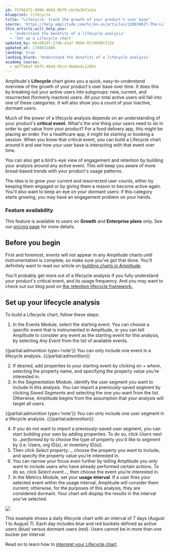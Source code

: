 ```yaml
---
id: f5fb62f2-9096-4b63-9b79-c6c9a3bf1e2a
blueprint: lifecycle
title: "Lifecycle: track the growth of your product's user base"
source: 'https://help.amplitude.com/hc/en-us/articles/228838627-The-Lifecycle-chart-track-the-growth-of-your-product-s-user-base'
this_article_will_help_you:
  - 'Understand the benefits of a lifecycle analysis'
  - 'Set up a Lifecycle chart'
updated_by: b6c6019f-27db-41a7-98bb-07c9b90f212b
updated_at: 1760631886
landing: true
landing_blurb: 'Understand the benefits of a lifecycle analysis'
academy_course:
  - def740af-68f5-484d-95c4-0b84edc128b5
---
```

Amplitude's **Lifecycle** chart gives you a quick, easy-to-understand overview of the growth of your product's user base over time. It does this by breaking out your active users into subgroups: new, current, and resurrected (formerly inactive) users. All your total active users will fall into one of these categories. It will also show you a count of your inactive, dormant users.

Much of the power of a lifecycle analysis depends on an understanding of your product's **critical event.** What's the one thing your users need to do in order to get value from your product? For a food delivery app, this might be placing an order. For a healthcare app, it might be starting or booking a session. When you know that critical event, you can build a Lifecycle chart around it and see how your user base is interacting with that event over time.

You can also get a bird's-eye view of engagement and retention by building your analysis around any active event. This will keep you aware of more broad-based trends with your product's usage patterns.

The idea is to grow your current and resurrected user counts, either by keeping them engaged or by giving them a reason to become active again. You'll also want to keep an eye on your dormant users: if this category starts growing, you may have an engagement problem on your hands.

### Feature availability

This feature is available to users on **Growth** and **Enterprise plans** only. See our [pricing page](https://amplitude.com/pricing) for more details.

## Before you begin

First and foremost, events will not appear in any Amplitude charts until instrumentation is complete, so make sure you've got that done. You'll definitely want to read our article on [building charts in Amplitude](/docs/get-started/helpful-definitions).

You'll probably get more out of a lifecycle analysis if you fully understand your product's critical event, and its usage frequency. And you may want to check out our blog post on [the retention lifecycle framework.](https://amplitude.com/blog/2016/11/02/retention-lifecycle-framework)

## Set up your lifecycle analysis

To build a Lifecycle chart, follow these steps:

1. In the Events Module, select the starting event. You can choose a specific event that is instrumented in Amplitude, or you can tell Amplitude to consider any event as the starting event for this analysis, by selecting *Any Event* from the list of available events.  
  
  {{partial:admonition type='note'}}
  You can only include one event in a lifecycle analysis.
  {{/partial:admonition}}

2. If desired, add properties to your starting event by clicking on *+ where*, selecting the property name, and specifying the property value you’re interested in.
3. In the Segmentation Module, identify the user segment you want to include in this analysis. You can import a previously-saved segment by clicking *Saved Segments* and selecting the one you want from the list. Otherwise, Amplitude begins from the assumption that your analysis will target all users.  
  
  {{partial:admonition type='note'}}
  You can only include one user segment in a lifecycle analysis.
  {{/partial:admonition}}
  
4. If you do not want to import a previously-saved user segment, you can start building your own by adding properties. To do so, click *Users* next to *..performed by* to choose the type of property you'd like to segment by (i.e. Users, org ID(s), or inventory ID(s)).
5. Then click *Select property...*, choose the property you want to include, and specify the property value you’re interested in.
6. You can narrow your focus even further by telling Amplitude you only want to include users who have already performed certain actions. To do so, click *Select event...*, then choose the event you’re interested in.
7. In the Metrics Module, set your **usage interval**. If a user fires your selected event within the usage interval, Amplitude will consider them current; otherwise, for the purposes of this analysis, they are considered dormant. Your chart will display the results in the interval you've selected.

![](statamic://asset::help_center_conversions::lifecycle/lifecycle-1.png)

This example shows a daily lifecycle chart with an interval of 7 days (August 1 to August 7). Each day includes blue and red buckets defined as active users (blue) versus dormant users (red). Users cannot be in more than one bucker per interval. 

Read on to learn how to [interpret your Lifecycle chart](/docs/analytics/charts/lifecycle/lifecycle-interpret).
